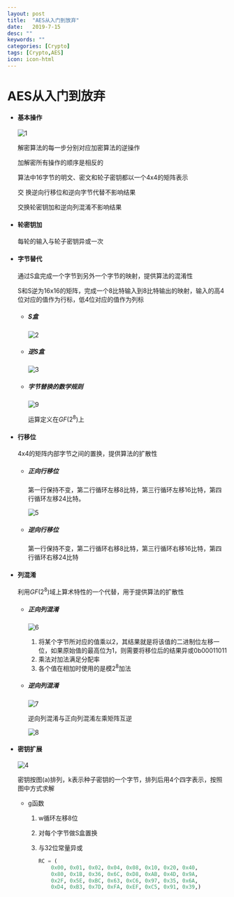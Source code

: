 ```yaml
---
layout: post
title:  "AES从入门到放弃"
date:   2019-7-15
desc: ""
keywords: ""
categories: [Crypto]
tags: [Crypto,AES]
icon: icon-html
---
```


# AES从入门到放弃

* #### 基本操作

  ![1](https://raw.githubusercontent.com/AiDaiP/images/master/AES/1.png)

  解密算法的每一步分别对应加密算法的逆操作

  加解密所有操作的顺序是相反的

  算法中16字节的明文、密文和轮子密钥都以一个4x4的矩阵表示 

  交 换逆向行移位和逆向字节代替不影响结果

  交换轮密钥加和逆向列混淆不影响结果 

* #### 轮密钥加

  每轮的输入与轮子密钥异或一次

* #### 字节替代

  通过S盒完成一个字节到另外一个字节的映射，提供算法的混淆性

  S和S逆为16x16的矩阵，完成一个8比特输入到8比特输出的映射，输入的高4位对应的值作为行标，低4位对应的值作为列标 

  * ##### S盒

    ![2](https://raw.githubusercontent.com/AiDaiP/images/master/AES/2.png)

  * ##### 逆S盒

    ![3](https://raw.githubusercontent.com/AiDaiP/images/master/AES/3.png)

  * ##### 字节替换的数学规则

    ![9](https://raw.githubusercontent.com/AiDaiP/images/master/AES/9.png)

    运算定义在$GF(2^8)$上

* #### 行移位

  4x4的矩阵内部字节之间的置换，提供算法的扩散性

  * ##### 正向行移位

    第一行保持不变，第二行循环左移8比特，第三行循环左移16比特，第四行循环左移24比特。 

    ![5](https://raw.githubusercontent.com/AiDaiP/images/master/AES/5.png)

  * ##### 逆向行移位

    第一行保持不变，第二行循环右移8比特，第三行循环右移16比特，第四行循环右移24比特

* #### 列混淆

  利用$GF(2^8)$域上算术特性的一个代替，用于提供算法的扩散性

  * ##### 正向列混淆

    ![6](https://raw.githubusercontent.com/AiDaiP/images/master/AES/6.png)

    1. 将某个字节所对应的值乘以2，其结果就是将该值的二进制位左移一位，如果原始值的最高位为1，则需要将移位后的结果异或0b00011011
    2.  乘法对加法满足分配率
    3. 各个值在相加时使用的是模$2^8$加法

  * ##### 逆向列混淆

    ![7](https://raw.githubusercontent.com/AiDaiP/images/master/AES/7.png)

    逆向列混淆与正向列混淆左乘矩阵互逆

    ![8](https://raw.githubusercontent.com/AiDaiP/images/master/AES/8.png)

    

    

* #### 密钥扩展

  ![4](https://raw.githubusercontent.com/AiDaiP/images/master/AES/4.png)

  密钥按图(a)排列，k表示种子密钥的一个字节，排列后用4个四字表示，按照图中方式求解

  * g函数

    1. w循环左移8位

    2. 对每个字节做S盒置换

    3. 与32位常量异或

       ```python
       RC = (
           0x00, 0x01, 0x02, 0x04, 0x08, 0x10, 0x20, 0x40,
           0x80, 0x1B, 0x36, 0x6C, 0xD8, 0xAB, 0x4D, 0x9A,
           0x2F, 0x5E, 0xBC, 0x63, 0xC6, 0x97, 0x35, 0x6A,
           0xD4, 0xB3, 0x7D, 0xFA, 0xEF, 0xC5, 0x91, 0x39,)
       
       ```

  